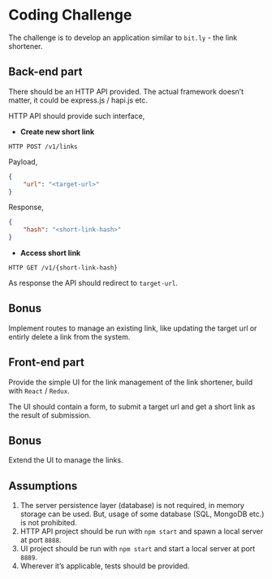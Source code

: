 # Coding Challenge

The challenge is to develop an application similar to `bit.ly` - the link shortener.

## Back-end part
There should be an HTTP API provided. The actual framework doesn’t matter, it could be express.js / hapi.js etc.

HTTP API should provide such interface,

* **Create new short link**

```plain
HTTP POST /v1/links
```

Payload,

```json
{
	"url": "<target-url>"
}
```

Response,

```json
{
	"hash": "<short-link-hash>"
}
```

* **Access short link**

```plain
HTTP GET /v1/{short-link-hash}
```

As response the API should redirect to `target-url`.

## Bonus
Implement routes to manage an existing link, like updating the target url or entirly delete a link from the system.

## Front-end part

Provide the simple UI for the link management of the link shortener, build with `React` / `Redux`. 

The UI should contain a form, to submit a target url and get a short link as the result of submission.

## Bonus
Extend the UI to manage the links.

## Assumptions
1. The server persistence layer (database) is not required, in memory storage can be used. But, usage of some database (SQL, MongoDB etc.) is not prohibited.
2. HTTP API project should be run with `npm start` and spawn a local server at port `8888`.
3. UI project should be run with `npm start` and start a local server at port `8889`.
4. Wherever it’s applicable, tests should be provided.
